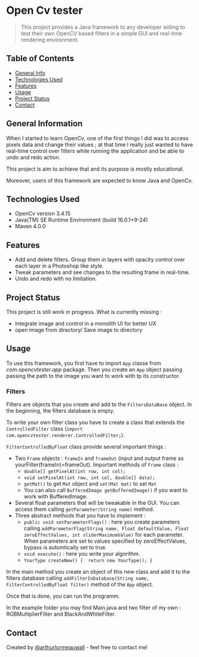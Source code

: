 # Open Cv tester

> This project provides a Java framework to any developer willing to test their own OpenCV based filters in a simple GUI and real-time rendering environment.

## Table of Contents
* [General Info](#general-information)
* [Technologies Used](#technologies-used)
* [Features](#features)
* [Usage](#usage)
* [Project Status](#project-status)
* [Contact](#contact)


## General Information

When I started to learn OpenCv, one of the first things I did was to access pixels data and change their values ; at that time I really just wanted to have real-time control over filters while running the application and be able to undo and redo action.

This project is aim to achieve that and its purpose is mostly educational. 

Moreover, users of this framework are expected to know Java and OpenCv.

## Technologies Used

- OpenCv version 3.4.15
- Java(TM) SE Runtime Environment (build 16.0.1+9-24)
- Maven 4.0.0


## Features
- Add and delete filters. Group them in layers with opacity control over each layer in a Photoshop like style.
- Tweak parameters and see changes to the resulting frame in real-time.
- Undo and redo with no limitation.


## Project Status
This project is still work in progress.
What is currently missing :
* Integrate image and control in a monolith UI for better UX
* open image from directory/ Save image to directory


## Usage

To use this framework, you first have to import `App` classe from *com.opencvtester.app* package. Then you create an `App` object passing passing the path to the image you want to work with tp its constructor.

### Filters
Filters are objects that you create and add to the `FiltersDataBase` object.
In the beginning, the filters database is empty. 

To write your own filter class you have to create a class that extends the `ControlledFilter` class (`import com.opencvtester.renderer.ControlledFilter;`).

`FilterControlledByFloat` class provide several important things : 
* Two `Frame` objects : `frameIn` and `frameOut` (input and output frame as yourFilter(frameIn)=frameOut). Important methods of `Frame` class : 
	* `double[] getPixelAt(int row, int col);`
	* `void setPixelAt(int row, int col, double[] data);`
	*   `getMat()` to get `Mat` object and `set(Mat mat)` to set `Mat`
	*   You can also call `BufferedImage getBufferedImage()` if you want to work with BufferedImage. 
* Several float parameters that will be tweakable in the GUI. You can access them calling `getParameter(String name)` method.
* Three abstract methods that you have to implement : 
  * `public void setParameterFlags()` : here you create parameters calling `addParameterFlag(String name, Float defaultValue, Float zeroEffectValues, int sliderMaximumValue)` for each parameter. When parameters are set to values specified by zeroEffectValues, bypass is automtically set to true.
  * `void execute()` : here you write your algorithm. 
  * `YourType createNew() {	
		return new YourType();
	}`

In the main method you create an object of this new class and add it to the filters database calling `addFilterInDatabase(String name, FilterControlledByFloat filter)` method of the `App` object.

Once that is done, you can run the programm. 

In the example folder you may find Main.java and two filter of my own : RGBMultiplierFilter and BlackAndWhiteFilter. 

## Contact
Created by [@arthurlormeauwall](https://github.com/arthurlormeauwall) - feel free to contact me!



